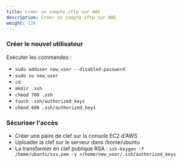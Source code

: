 ```yaml
---
title: Créer un compte sftp sur AWS
description: Créer un compte sftp sur AWS
weight: 124
---
```


### Créer le nouvel utilisateur
Exécuter les commandes :

* ```sudo adduser new_user --disabled-password```
* ```sudo su new_user```
* ```cd```
* ```mkdir .ssh```
* ```chmod 700 .ssh```
* ```touch .ssh/authorized_keys```
* ```chmod 600 .ssh/authorized_keys```

### Sécuriser l'accès
* Créer une paire de clef sur la console EC2 d'AWS
* Uploader la clef sur le serveur dans /home/ubuntu
* La transformer en clef publique RSA : ```ssh-keygen -f /home/ubuntu/xxx.pem -y >/home/new_user/.ssh/authorized_keys```

